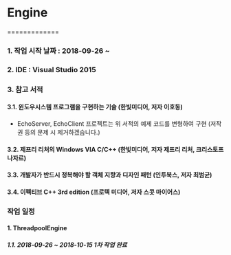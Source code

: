 # Engine
=============

### 1. 작업 시작 날짜 : 2018-09-26 ~

### 2. IDE : Visual Studio 2015

### 3. 참고 서적
#### 3.1. 윈도우시스템 프로그램을 구현하는 기술 (한빛미디어, 저자 이호동)
* EchoServer, EchoClient 프로젝트는 위 서적의 예제 코드를 변형하여 구현 (저작권 등의 문제 시 제거하겠습니다.)
#### 3.2. 제프리 리처의 Windows VIA C/C++ (한빛미디어, 저자 제프리 리처, 크리스토프 나자르)
#### 3.3. 개발자가 반드시 정복해야 할 객체 지향과 디자인 패턴 (인투북스, 저자 최범균)
#### 3.4. 이펙티브 C++ 3rd edition (프로텍 미디어, 저자 스콧 마이어스)

### 작업 일정
#### 1. ThreadpoolEngine
##### 1.1. 2018-09-26 ~ 2018-10-15 1차 작업 완료

